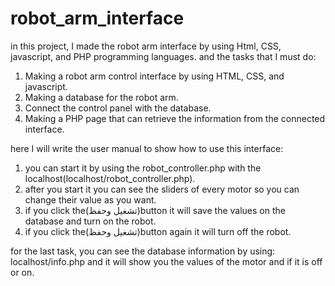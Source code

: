 # robot_arm_interface

in this project, I made the robot arm interface by using Html, CSS, javascript, and PHP programming languages.
and the tasks that I must do:
1. Making a robot arm control interface by using HTML, CSS, and javascript.
2. Making a database for the robot arm.
3. Connect the control panel with the database.
4. Making a PHP page that can retrieve the information from the connected interface.

here I will write the user manual to show how to use this interface:

1. you can start it by using the robot_controller.php with the localhost(localhost/robot_controller.php).
2. after you start it you can see the sliders of every motor so you can change their value as you want.
3. if you click the(تشغيل وحفظ)button it will save the values on the database and turn on the robot.
4. if you click the(تشغيل وحفظ)button again it will turn off the robot.

for the last task, you can see the database information by using: localhost/info.php and it will show you the values of the motor and if it is off or on.
